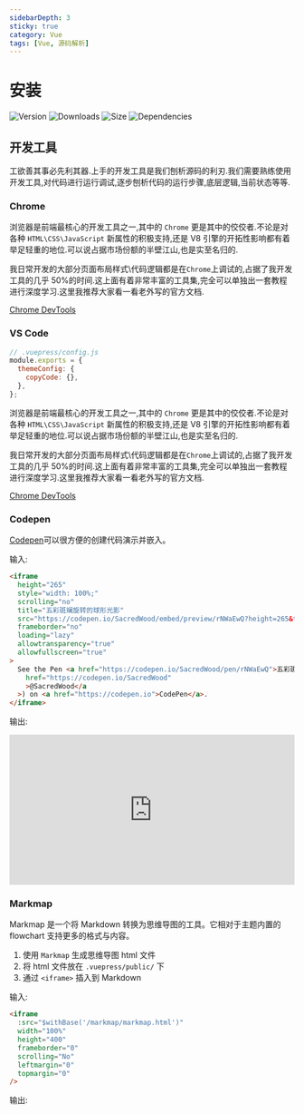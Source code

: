 ```yaml
---
sidebarDepth: 3
sticky: true
category: Vue
tags: [Vue, 源码解析]
---
```


# 安装

![Version](https://img.shields.io/npm/v/vuepress-theme-hope.svg?style=flat-square&logo=npm)
![Downloads](https://img.shields.io/npm/dm/vuepress-theme-hope.svg?style=flat-square&logo=npm)
![Size](https://img.shields.io/bundlephobia/min/vuepress-theme-hope?style=flat-square&logo=npm)
![Dependencies](https://img.shields.io/librariesio/release/npm/vuepress-theme-hope?style=flat-square)

## 开发工具

工欲善其事必先利其器.上手的开发工具是我们刨析源码的利刃.我们需要熟练使用开发工具,对代码进行运行调试,逐步刨析代码的运行步骤,底层逻辑,当前状态等等.

### Chrome

浏览器是前端最核心的开发工具之一,其中的 `Chrome` 更是其中的佼佼者.不论是对各种 `HTML\CSS\JavaScript` 新属性的积极支持,还是 V8 引擎的开拓性影响都有着举足轻重的地位.可以说占据市场份额的半壁江山,也是实至名归的.

我日常开发的大部分页面布局样式\代码逻辑都是在`Chrome`上调试的,占据了我开发工具的几乎 50%的时间.这上面有着非常丰富的工具集,完全可以单独出一套教程进行深度学习.这里我推荐大家看一看老外写的官方文档.

[Chrome DevTools](https://developers.google.com/web/tools/chrome-devtools)

### VS Code

```js
// .vuepress/config.js
module.exports = {
  themeConfig: {
    copyCode: {},
  },
};
```

浏览器是前端最核心的开发工具之一,其中的 `Chrome` 更是其中的佼佼者.不论是对各种 `HTML\CSS\JavaScript` 新属性的积极支持,还是 V8 引擎的开拓性影响都有着举足轻重的地位.可以说占据市场份额的半壁江山,也是实至名归的.

我日常开发的大部分页面布局样式\代码逻辑都是在`Chrome`上调试的,占据了我开发工具的几乎 50%的时间.这上面有着非常丰富的工具集,完全可以单独出一套教程进行深度学习.这里我推荐大家看一看老外写的官方文档.

[Chrome DevTools](https://developers.google.com/web/tools/chrome-devtools)

### Codepen

[Codepen](https://codepen.io/)可以很方便的创建代码演示并嵌入。

输入:

```html
<iframe
  height="265"
  style="width: 100%;"
  scrolling="no"
  title="五彩斑斓旋转的球形光影"
  src="https://codepen.io/SacredWood/embed/preview/rNWaEwQ?height=265&theme-id=dark&default-tab=css,result"
  frameborder="no"
  loading="lazy"
  allowtransparency="true"
  allowfullscreen="true"
>
  See the Pen <a href="https://codepen.io/SacredWood/pen/rNWaEwQ">五彩斑斓旋转的球形光影</a> by Sacred Wood (<a
    href="https://codepen.io/SacredWood"
    >@SacredWood</a
  >) on <a href="https://codepen.io">CodePen</a>.
</iframe>
```

输出:

<iframe height="265" style="width: 100%;" scrolling="no" title="五彩斑斓旋转的球形光影" src="https://codepen.io/SacredWood/embed/preview/rNWaEwQ?height=265&theme-id=dark&default-tab=css,result" frameborder="no" loading="lazy" allowtransparency="true" allowfullscreen="true">
  See the Pen <a href='https://codepen.io/SacredWood/pen/rNWaEwQ'>五彩斑斓旋转的球形光影</a> by Sacred Wood
  (<a href='https://codepen.io/SacredWood'>@SacredWood</a>) on <a href='https://codepen.io'>CodePen</a>.
</iframe>

### Markmap

Markmap 是一个将 Markdown 转换为思维导图的工具。它相对于主题内置的 flowchart 支持更多的格式与内容。

1. 使用 `Markmap` 生成思维导图 html 文件
2. 将 html 文件放在 `.vuepress/public/` 下
3. 通过 `<iframe>` 插入到 Markdown

输入:

```html
<iframe
  :src="$withBase('/markmap/markmap.html')"
  width="100%"
  height="400"
  frameborder="0"
  scrolling="No"
  leftmargin="0"
  topmargin="0"
/>
```

输出:

<iframe
  :src="$withBase('/markmap/markmap.html')"
  width="100%"
  height="400"
  frameborder="0"
  scrolling="No"
  leftmargin="0"
  topmargin="0"
/>

### 内置流程图

[vuepress-plugin-flowchart](https://flowchart.vuepress.ulivz.com/)可以让你在 Markdown 中直接绘制流程图，就像这样

输入

```
@flowstart
cond=>condition: Process?
process=>operation: Process
e=>end: End

cond(yes)->process->e
cond(no)->e
@flowend
```

输出

@flowstart
cond=>condition: Process?
process=>operation: Process
e=>end: End

cond(yes)->process->e
cond(no)->e
@flowend

![logo](https://vuepress-theme-hope.github.io/logo.png)

```

```
